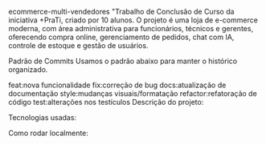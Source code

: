 ecommerce-multi-vendedores
"Trabalho de Conclusão de Curso da iniciativa +PraTi, criado por 10 alunos. O projeto é uma loja de e-commerce moderna, com área administrativa para funcionários, técnicos e gerentes, oferecendo compra online, gerenciamento de pedidos, chat com IA, controle de estoque e gestão de usuários.

Padrão de Commits
Usamos o padrão abaixo para manter o histórico organizado.

feat:nova funcionalidade
fix:correção de bug
docs:atualização de documentação
style:mudanças visuais/formatação
refactor:refatoração de código
test:alterações nos testículos
Descrição do projeto:

Tecnologias usadas:

Como rodar localmente:
